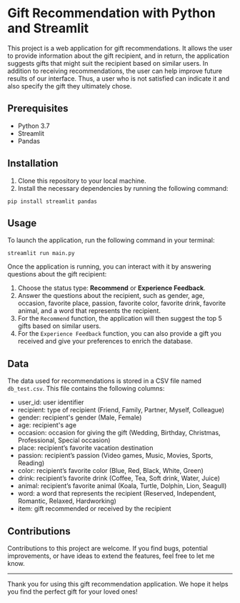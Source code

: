 # Gift Recommendation with Python and Streamlit

This project is a web application for gift recommendations. It allows the user to provide information about the gift recipient, and in return, the application suggests gifts that might suit the recipient based on similar users. In addition to receiving recommendations, the user can help improve future results of our interface. Thus, a user who is not satisfied can indicate it and also specify the gift they ultimately chose.

## Prerequisites

- Python 3.7
- Streamlit
- Pandas

## Installation

1. Clone this repository to your local machine.
2. Install the necessary dependencies by running the following command:
```
pip install streamlit pandas
```

## Usage

To launch the application, run the following command in your terminal:
```
streamlit run main.py
```

Once the application is running, you can interact with it by answering questions about the gift recipient:

1. Choose the status type: **Recommend** or **Experience Feedback**.
2. Answer the questions about the recipient, such as gender, age, occasion, favorite place, passion, favorite color, favorite drink, favorite animal, and a word that represents the recipient.
3. For the `Recommend` function, the application will then suggest the top 5 gifts based on similar users.
4. For the `Experience Feedback` function, you can also provide a gift you received and give your preferences to enrich the database.

## Data

The data used for recommendations is stored in a CSV file named `db_test.csv`. This file contains the following columns:

- user_id: user identifier
- recipient: type of recipient (Friend, Family, Partner, Myself, Colleague)
- gender: recipient's gender (Male, Female)
- age: recipient's age
- occasion: occasion for giving the gift (Wedding, Birthday, Christmas, Professional, Special occasion)
- place: recipient’s favorite vacation destination
- passion: recipient’s passion (Video games, Music, Movies, Sports, Reading)
- color: recipient’s favorite color (Blue, Red, Black, White, Green)
- drink: recipient’s favorite drink (Coffee, Tea, Soft drink, Water, Juice)
- animal: recipient’s favorite animal (Koala, Turtle, Dolphin, Lion, Seagull)
- word: a word that represents the recipient (Reserved, Independent, Romantic, Relaxed, Hardworking)
- item: gift recommended or received by the recipient

## Contributions

Contributions to this project are welcome. If you find bugs, potential improvements, or have ideas to extend the features, feel free to let me know.

---

Thank you for using this gift recommendation application. We hope it helps you find the perfect gift for your loved ones!

